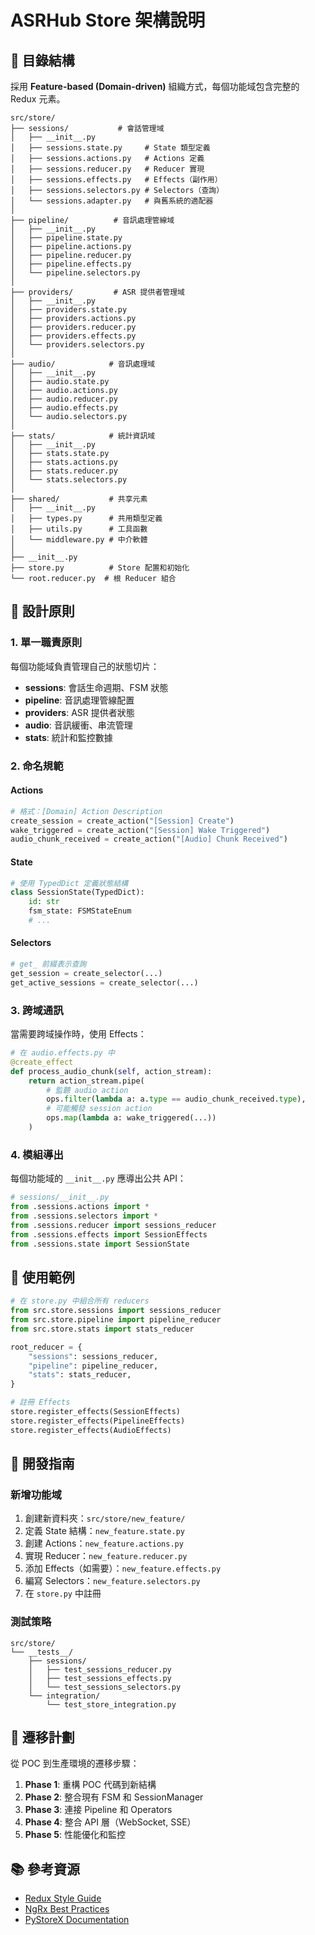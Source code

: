 # ASRHub Store 架構說明

## 📁 目錄結構

採用 **Feature-based (Domain-driven)** 組織方式，每個功能域包含完整的 Redux 元素。

```
src/store/
├── sessions/           # 會話管理域
│   ├── __init__.py
│   ├── sessions.state.py     # State 類型定義
│   ├── sessions.actions.py   # Actions 定義
│   ├── sessions.reducer.py   # Reducer 實現
│   ├── sessions.effects.py   # Effects（副作用）
│   ├── sessions.selectors.py # Selectors（查詢）
│   └── sessions.adapter.py   # 與舊系統的適配器
│
├── pipeline/          # 音訊處理管線域
│   ├── __init__.py
│   ├── pipeline.state.py
│   ├── pipeline.actions.py
│   ├── pipeline.reducer.py
│   ├── pipeline.effects.py
│   └── pipeline.selectors.py
│
├── providers/         # ASR 提供者管理域
│   ├── __init__.py
│   ├── providers.state.py
│   ├── providers.actions.py
│   ├── providers.reducer.py
│   ├── providers.effects.py
│   └── providers.selectors.py
│
├── audio/            # 音訊處理域
│   ├── __init__.py
│   ├── audio.state.py
│   ├── audio.actions.py
│   ├── audio.reducer.py
│   ├── audio.effects.py
│   └── audio.selectors.py
│
├── stats/            # 統計資訊域
│   ├── __init__.py
│   ├── stats.state.py
│   ├── stats.actions.py
│   ├── stats.reducer.py
│   └── stats.selectors.py
│
├── shared/           # 共享元素
│   ├── __init__.py
│   ├── types.py      # 共用類型定義
│   ├── utils.py      # 工具函數
│   └── middleware.py # 中介軟體
│
├── __init__.py
├── store.py          # Store 配置和初始化
└── root.reducer.py  # 根 Reducer 組合
```

## 🎯 設計原則

### 1. 單一職責原則
每個功能域負責管理自己的狀態切片：
- **sessions**: 會話生命週期、FSM 狀態
- **pipeline**: 音訊處理管線配置
- **providers**: ASR 提供者狀態
- **audio**: 音訊緩衝、串流管理
- **stats**: 統計和監控數據

### 2. 命名規範

#### Actions
```python
# 格式：[Domain] Action Description
create_session = create_action("[Session] Create")
wake_triggered = create_action("[Session] Wake Triggered")
audio_chunk_received = create_action("[Audio] Chunk Received")
```

#### State
```python
# 使用 TypedDict 定義狀態結構
class SessionState(TypedDict):
    id: str
    fsm_state: FSMStateEnum
    # ...
```

#### Selectors
```python
# get_ 前綴表示查詢
get_session = create_selector(...)
get_active_sessions = create_selector(...)
```

### 3. 跨域通訊

當需要跨域操作時，使用 Effects：

```python
# 在 audio.effects.py 中
@create_effect
def process_audio_chunk(self, action_stream):
    return action_stream.pipe(
        # 監聽 audio action
        ops.filter(lambda a: a.type == audio_chunk_received.type),
        # 可能觸發 session action
        ops.map(lambda a: wake_triggered(...))
    )
```

### 4. 模組導出

每個功能域的 `__init__.py` 應導出公共 API：

```python
# sessions/__init__.py
from .sessions.actions import *
from .sessions.selectors import *
from .sessions.reducer import sessions_reducer
from .sessions.effects import SessionEffects
from .sessions.state import SessionState
```

## 🚀 使用範例

```python
# 在 store.py 中組合所有 reducers
from src.store.sessions import sessions_reducer
from src.store.pipeline import pipeline_reducer
from src.store.stats import stats_reducer

root_reducer = {
    "sessions": sessions_reducer,
    "pipeline": pipeline_reducer,
    "stats": stats_reducer,
}

# 註冊 Effects
store.register_effects(SessionEffects)
store.register_effects(PipelineEffects)
store.register_effects(AudioEffects)
```

## 📝 開發指南

### 新增功能域

1. 創建新資料夾：`src/store/new_feature/`
2. 定義 State 結構：`new_feature.state.py`
3. 創建 Actions：`new_feature.actions.py`
4. 實現 Reducer：`new_feature.reducer.py`
5. 添加 Effects（如需要）：`new_feature.effects.py`
6. 編寫 Selectors：`new_feature.selectors.py`
7. 在 `store.py` 中註冊

### 測試策略

```
src/store/
└── __tests__/
    ├── sessions/
    │   ├── test_sessions_reducer.py
    │   ├── test_sessions_effects.py
    │   └── test_sessions_selectors.py
    └── integration/
        └── test_store_integration.py
```

## 🔄 遷移計劃

從 POC 到生產環境的遷移步驟：

1. **Phase 1**: 重構 POC 代碼到新結構
2. **Phase 2**: 整合現有 FSM 和 SessionManager
3. **Phase 3**: 連接 Pipeline 和 Operators
4. **Phase 4**: 整合 API 層（WebSocket, SSE）
5. **Phase 5**: 性能優化和監控

## 📚 參考資源

- [Redux Style Guide](https://redux.js.org/style-guide/)
- [NgRx Best Practices](https://ngrx.io/guide/store)
- [PyStoreX Documentation](https://github.com/JonesHong/pystorex)